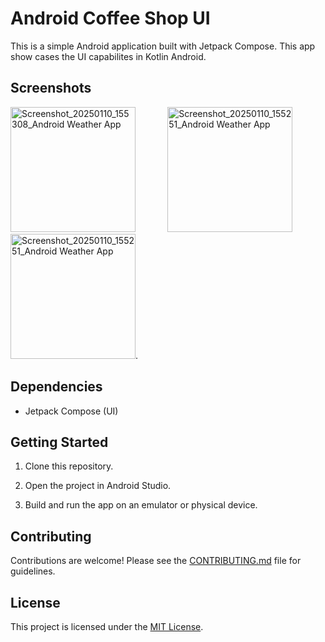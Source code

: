 # Android Coffee Shop UI

This is a simple Android application built with Jetpack Compose. This app show cases the UI capabilites in Kotlin Android.

## Screenshots

<img src="https://github.com/user-attachments/assets/152a0160-a931-4fdf-8430-e85f4b285400" alt="Screenshot_20250110_155308_Android Weather App" width="200">
&nbsp;&nbsp;&nbsp;&nbsp;&nbsp;&nbsp;&nbsp;&nbsp;&nbsp;&nbsp;&nbsp;&nbsp;<img src="https://github.com/user-attachments/assets/b7a3922f-190a-4b7e-8bf2-c9014b27d0d8" alt="Screenshot_20250110_155251_Android Weather App" width="200">
&nbsp;&nbsp;&nbsp;&nbsp;&nbsp;&nbsp;&nbsp;&nbsp;&nbsp;&nbsp;&nbsp;&nbsp;<img src="https://github.com/user-attachments/assets/0b948b19-86d2-476b-9094-442160495693" alt="Screenshot_20250110_155251_Android Weather App" width="200">.

## Dependencies

* Jetpack Compose (UI)

## Getting Started

1. Clone this repository.
2. Open the project in Android Studio.

3. Build and run the app on an emulator or physical device.

## Contributing

Contributions are welcome! Please see the [CONTRIBUTING.md](CONTRIBUTING.md) file for guidelines.

## License

This project is licensed under the [MIT License](LICENSE).
